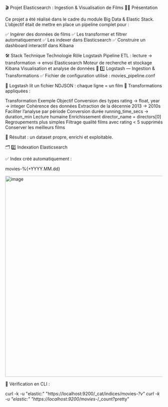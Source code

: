 🎬 Projet Elasticsearch : Ingestion & Visualisation de Films
👨‍🎓 Présentation

Ce projet a été réalisé dans le cadre du module Big Data & Elastic Stack.
L’objectif était de mettre en place un pipeline complet pour :

✅ Ingérer des données de films
✅ Les transformer et filtrer automatiquement
✅ Les indexer dans Elasticsearch
✅ Construire un dashboard interactif dans Kibana

🛠️ Stack Technique
Technologie	Rôle
Logstash	Pipeline ETL : lecture → transformation → envoi
Elasticsearch	Moteur de recherche et stockage
Kibana	Visualisation et analyse de données
📂 1️⃣ Logstash — Ingestion & Transformations
✅ Fichier de configuration utilisé : movies_pipeline.conf

🔹 Logstash lit un fichier NDJSON : chaque ligne = un film
🔹 Transformations appliquées :

Transformation	Exemple	Objectif
Conversion des types	rating → float, year → integer	Cohérence des données
Extraction de la décennie	2013 → 2010s	Faciliter l’analyse par période
Conversion durée	running_time_secs → duration_min	Lecture humaine
Enrichissement	director_name = directors[0]	Regroupements plus simples
Filtrage qualité	films avec rating < 5 supprimés	Conserver les meilleurs films

🧠 Résultat : un dataset propre, enrichi et exploitable.

🗂️ 2️⃣ Indexation Elasticsearch

✅ Index créé automatiquement :

movies-%{+YYYY.MM.dd}

<img width="1310" height="641" alt="image" src="https://github.com/user-attachments/assets/57e30f8d-6ab9-4fd3-9dd9-f5d8238e650e" />



📌 Vérification en CLI :

curl -k -u "elastic:<PW>" "https://localhost:9200/_cat/indices/movies-*?v"
curl -k -u "elastic:<PW>" "https://localhost:9200/movies-*/_count?pretty"
